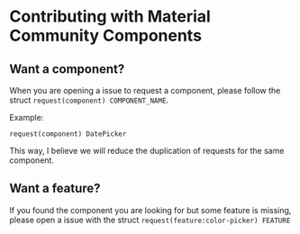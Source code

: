 # Contributing with Material Community Components

## Want a component?

When you are opening a issue to request a component, please follow the struct ```request(component) COMPONENT_NAME```.

Example:

```request(component) DatePicker```

This way, I believe we will reduce the duplication of requests for the same component.

## Want a feature?

If you found the component you are looking for but some feature is missing, please open a issue with the struct ```request(feature:color-picker) FEATURE```
